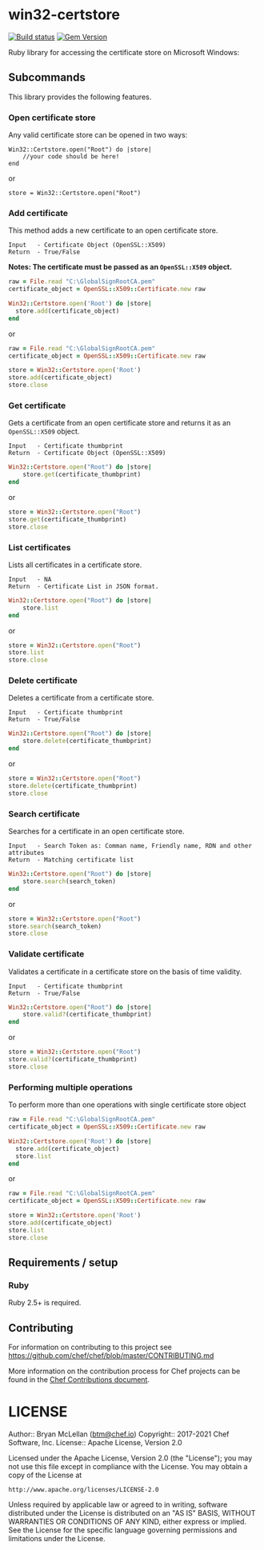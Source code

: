 # win32-certstore
[![Build status](https://badge.buildkite.com/ba68b9ac04486e2ddf6587b35c1eac00260d4216829c289ce6.svg?branch=master)](https://buildkite.com/chef-oss/chef-win32-certstore-master-verify)
[![Gem Version](https://badge.fury.io/rb/win32-certstore.svg)](https://badge.fury.io/rb/win32-certstore)

Ruby library for accessing the certificate store on Microsoft Windows:

## Subcommands

This library provides the following features.

### Open certificate store

Any valid certificate store can be opened in two ways:

```
Win32::Certstore.open("Root") do |store|
    //your code should be here!
end
```

or

```
store = Win32::Certstore.open("Root")
```

### Add certificate

This method adds a new certificate to an open certificate store.

```
Input   - Certificate Object (OpenSSL::X509)
Return  - True/False
```

**Notes: The certificate must be passed as an `OpenSSL::X509` object.**

```ruby
raw = File.read "C:\GlobalSignRootCA.pem"
certificate_object = OpenSSL::X509::Certificate.new raw

Win32::Certstore.open('Root') do |store|
  store.add(certificate_object)
end
```

or

```ruby
raw = File.read "C:\GlobalSignRootCA.pem"
certificate_object = OpenSSL::X509::Certificate.new raw

store = Win32::Certstore.open('Root')
store.add(certificate_object)
store.close
```

### Get certificate

Gets a certificate from an open certificate store and returns it as an `OpenSSL::X509` object.

```
Input   - Certificate thumbprint
Return  - Certificate Object (OpenSSL::X509)
```

```ruby
Win32::Certstore.open("Root") do |store|
    store.get(certificate_thumbprint)
end
```

or

```ruby
store = Win32::Certstore.open("Root")
store.get(certificate_thumbprint)
store.close
```

### List certificates

Lists all certificates in a certificate store.

```
Input   - NA
Return  - Certificate List in JSON format.
```

```ruby
Win32::Certstore.open("Root") do |store|
    store.list
end
```

or

```ruby
store = Win32::Certstore.open("Root")
store.list
store.close
```

### Delete certificate

Deletes a certificate from a certificate store.

```
Input   - Certificate thumbprint
Return  - True/False
```

```ruby
Win32::Certstore.open("Root") do |store|
    store.delete(certificate_thumbprint)
end
```

or

```ruby
store = Win32::Certstore.open("Root")
store.delete(certificate_thumbprint)
store.close
```

### Search certificate

Searches for a certificate in an open certificate store.

```
Input   - Search Token as: Comman name, Friendly name, RDN and other attributes
Return  - Matching certificate list
```

```ruby
Win32::Certstore.open("Root") do |store|
    store.search(search_token)
end
```

or

```ruby
store = Win32::Certstore.open("Root")
store.search(search_token)
store.close
```

### Validate certificate

Validates a certificate in a certificate store on the basis of time validity.

```
Input   - Certificate thumbprint
Return  - True/False

```

```ruby
Win32::Certstore.open("Root") do |store|
    store.valid?(certificate_thumbprint)
end
```

or

```ruby
store = Win32::Certstore.open("Root")
store.valid?(certificate_thumbprint)
store.close
```

### Performing multiple operations

To perform more than one operations with single certificate store object

```ruby
raw = File.read "C:\GlobalSignRootCA.pem"
certificate_object = OpenSSL::X509::Certificate.new raw

Win32::Certstore.open('Root') do |store|
  store.add(certificate_object)
  store.list
end
```

or

```ruby
raw = File.read "C:\GlobalSignRootCA.pem"
certificate_object = OpenSSL::X509::Certificate.new raw

store = Win32::Certstore.open('Root')
store.add(certificate_object)
store.list
store.close
```

## Requirements / setup

### Ruby

Ruby 2.5+ is required.

## Contributing

For information on contributing to this project see https://github.com/chef/chef/blob/master/CONTRIBUTING.md

More information on the contribution process for Chef projects can be found in the [Chef Contributions document](http://docs.chef.io/community_contributions.html).

# LICENSE

Author:: Bryan McLellan (<btm@chef.io>)
Copyright:: 2017-2021 Chef Software, Inc.
License:: Apache License, Version 2.0

Licensed under the Apache License, Version 2.0 (the "License");
you may not use this file except in compliance with the License.
You may obtain a copy of the License at

    http://www.apache.org/licenses/LICENSE-2.0

Unless required by applicable law or agreed to in writing, software
distributed under the License is distributed on an "AS IS" BASIS,
WITHOUT WARRANTIES OR CONDITIONS OF ANY KIND, either express or implied.
See the License for the specific language governing permissions and
limitations under the License.
